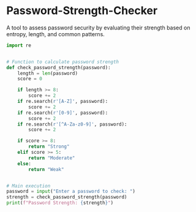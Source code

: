 # Password-Strength-Checker
A tool to assess password security by evaluating their strength based on entropy, length, and common patterns.


```python
import re


# Function to calculate password strength
def check_password_strength(password):
    length = len(password)
    score = 0

    if length >= 8:
        score += 2
    if re.search(r'[A-Z]', password):
        score += 2
    if re.search(r'[0-9]', password):
        score += 2
    if re.search(r'[^A-Za-z0-9]', password):
        score += 2

    if score >= 8:
        return "Strong"
    elif score >= 5:
        return "Moderate"
    else:
        return "Weak"


# Main execution
password = input("Enter a password to check: ")
strength = check_password_strength(password)
print(f"Password Strength: {strength}")

